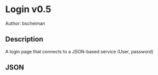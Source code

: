 # Login v0.5

Author: bscheiman

## Description

A login page that connects to a JSON-based service (User, password)

## JSON

